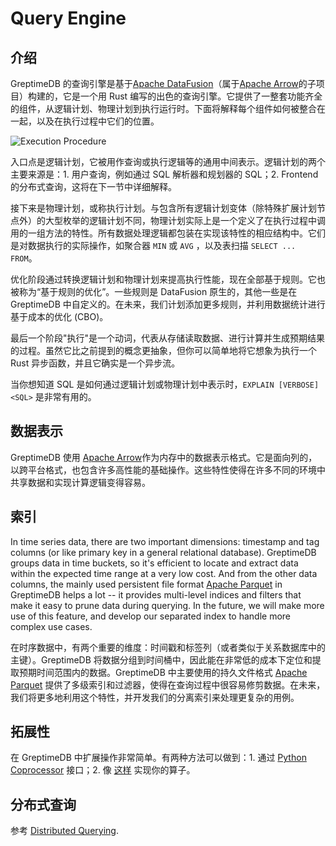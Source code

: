 # Query Engine

## 介绍

GreptimeDB 的查询引擎是基于[Apache DataFusion][1]（属于[Apache Arrow][2]的子项目）构建的，它是一个用 Rust 编写的出色的查询引擎。它提供了一整套功能齐全的组件，从逻辑计划、物理计划到执行运行时。下面将解释每个组件如何被整合在一起，以及在执行过程中它们的位置。

![Execution Procedure](/execution-procedure.png)

入口点是逻辑计划，它被用作查询或执行逻辑等的通用中间表示。逻辑计划的两个主要来源是：1. 用户查询，例如通过 SQL 解析器和规划器的 SQL；2. Frontend 的分布式查询，这将在下一节中详细解释。

接下来是物理计划，或称执行计划。与包含所有逻辑计划变体（除特殊扩展计划节点外）的大型枚举的逻辑计划不同，物理计划实际上是一个定义了在执行过程中调用的一组方法的特性。所有数据处理逻辑都包装在实现该特性的相应结构中。它们是对数据执行的实际操作，如聚合器 `MIN` 或 `AVG` ，以及表扫描 `SELECT ... FROM`。

优化阶段通过转换逻辑计划和物理计划来提高执行性能，现在全部基于规则。它也被称为“基于规则的优化”。一些规则是 DataFusion 原生的，其他一些是在 GreptimeDB 中自定义的。在未来，我们计划添加更多规则，并利用数据统计进行基于成本的优化 (CBO)。

最后一个阶段"执行"是一个动词，代表从存储读取数据、进行计算并生成预期结果的过程。虽然它比之前提到的概念更抽象，但你可以简单地将它想象为执行一个 Rust 异步函数，并且它确实是一个异步流。

当你想知道 SQL 是如何通过逻辑计划或物理计划中表示时，`EXPLAIN [VERBOSE] <SQL>` 是非常有用的。

## 数据表示

GreptimeDB 使用 [Apache Arrow][2]作为内存中的数据表示格式。它是面向列的，以跨平台格式，也包含许多高性能的基础操作。这些特性使得在许多不同的环境中共享数据和实现计算逻辑变得容易。

## 索引

In time series data, there are two important dimensions: timestamp and tag columns (or like
primary key in a general relational database). GreptimeDB groups data in time buckets, so it's efficient
to locate and extract data within the expected time range at a very low cost. And from the other
data columns, the mainly used persistent file format [Apache Parquet][3] in GreptimeDB helps a lot -- it
provides multi-level indices and filters that make it easy to prune data during querying. In the future, we
will make more use of this feature, and develop our separated index to handle more complex use cases.

在时序数据中，有两个重要的维度：时间戳和标签列（或者类似于关系数据库中的主键）。GreptimeDB 将数据分组到时间桶中，因此能在非常低的成本下定位和提取预期时间范围内的数据。GreptimeDB 中主要使用的持久文件格式 [Apache Parquet][3] 提供了多级索引和过滤器，使得在查询过程中很容易修剪数据。在未来，我们将更多地利用这个特性，并开发我们的分离索引来处理更复杂的用例。

## 拓展性

在 GreptimeDB 中扩展操作非常简单。有两种方法可以做到：1. 通过 [Python Coprocessor][4] 接口；2. 像 [这样][5] 实现你的算子。

## 分布式查询

参考 [Distributed Querying][6].

[1]: https://github.com/apache/arrow-datafusion
[2]: https://arrow.apache.org/
[3]: https://parquet.apache.org
[4]: python-coprocessor.md
[5]: https://github.com/GreptimeTeam/greptimedb/blob/develop/docs/how-to/how-to-write-aggregate-function.md
[6]: ../frontend/distributed-querying.md
